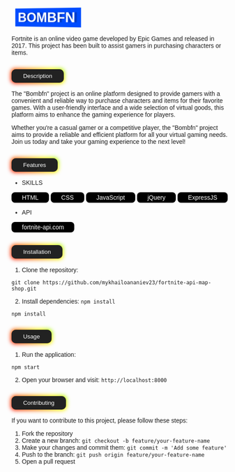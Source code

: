 <!-- HTML !-->

# <a href="https://www.bombfn.com"><button class="button-92" role="button" title="www.bombfn.com">BOMBFN</button></a>

<style>
@import url('./public/fonts/SaintNicholasPersonalRegular-lgaww.otf');

* {
  font-family: 'saint-nicholas', sans-serif;
}

.button-92 {
  --c: #fff;
  /* text color */
  background: linear-gradient(90deg, #0000 33%, #fff5, #0000 67%) var(--_p,100%)/300% no-repeat,
    #004dff;
  /* background color */
  color: #0000;
  border: none;
  transform: perspective(500px) rotateY(calc(20deg*var(--_i,-1)));
  text-shadow: calc(var(--_i,-1)* 0.08em) -.01em 0   var(--c),
    calc(var(--_i,-1)*-0.08em)  .01em 2px #0004;
  outline-offset: .1em;
  transition: 0.3s;
}

.button-92:hover,
.button-92:focus-visible {
  --_p: 0%;
  --_i: 1;
}

.button-92:active {
  text-shadow: none;
  color: var(--c);
  box-shadow: inset 0 0 9e9q #0005;
  transition: 0s;
}

.button-92 {
  font-weight: bold;
  font-size: 2rem;
  margin: 0;
  cursor: pointer;
  padding: .1em .3em;
}

/* CSS */
.button-85 {
  padding: 0.6em 2em;
  border: none;
  outline: none;
  color: rgb(255, 255, 255);
  background: #111;
  cursor: pointer;
  position: relative;
  z-index: 0;
  border-radius: 10px;
  user-select: none;
  -webkit-user-select: none;
  touch-action: manipulation;
}

.button-85:before {
  content: "";
  background: linear-gradient(
    45deg,
    #ff0000,
    #ff7300,
    #fffb00,
    #48ff00,
    #00ffd5,
    #002bff,
    #7a00ff,
    #ff00c8,
    #ff0000
  );
  position: absolute;
  top: -2px;
  left: -2px;
  background-size: 400%;
  z-index: -1;
  filter: blur(5px);
  -webkit-filter: blur(5px);
  width: calc(100% + 4px);
  height: calc(100% + 4px);
  animation: glowing-button-85 20s linear infinite;
  transition: opacity 0.3s ease-in-out;
  border-radius: 10px;
}

@keyframes glowing-button-85 {
  0% {
    background-position: 0 0;
  }
  50% {
    background-position: 400% 0;
  }
  100% {
    background-position: 0 0;
  }
}

.button-85:after {
  z-index: -1;
  content: "";
  position: absolute;
  width: 100%;
  height: 100%;
  background: #222;
  left: 0;
  top: 0;
  border-radius: 10px;
}

.chip{
    display: inline-block;
    outline: 0;
    border: 0;
    cursor: pointer;
    background: #000000;
    color: #FFFFFF;
    border-radius: 8px;
    padding: 5px 24px 5px;
    font-size: 14px;
    font-weight: 500;
    line-height: 1;
    transition: transform 200ms,background 200ms;
}
.chip:hover{
    transform: translateY(-2px);
}
                
</style>

Fortnite is an online video game developed by Epic Games and released in 2017.
This project has been built to assist gamers in purchasing characters or items.

## <button class="button-85" role="button">Description</button>

The "Bombfn" project is an online platform designed to provide gamers with a convenient and reliable way to purchase characters and items for their favorite games. With a user-friendly interface and a wide selection of virtual goods, this platform aims to enhance the gaming experience for players.

Whether you're a casual gamer or a competitive player, the "Bombfn" project aims to provide a reliable and efficient platform for all your virtual gaming needs. Join us today and take your gaming experience to the next level!

## <button class="button-85" role="button">Features</button>

- SKILLS

<button class="chip">HTML</button>
<button class="chip">CSS</button>
<button class="chip">JavaScript</button>
<button class="chip">jQuery</button>
<button class="chip">ExpressJS</button>

- API

<a href="https://fortnite-api.com"><button class="chip">fortnite-api.com</button></a>

## <button class="button-85" role="button">Installation</button>

1. Clone the repository:

```code
git clone https://github.com/mykhailoananiev23/fortnite-api-map-shop.git
```

2. Install dependencies: `npm install`

```code
npm install
```

## <button class="button-85" role="button">Usage</button>

1. Run the application:

```code
npm start
```

2. Open your browser and visit: `http://localhost:8000`

## <button class="button-85" role="button">Contributing</button>

If you want to contribute to this project, please follow these steps:

1. Fork the repository
2. Create a new branch: `git checkout -b feature/your-feature-name`
3. Make your changes and commit them: `git commit -m 'Add some feature'`
4. Push to the branch: `git push origin feature/your-feature-name`
5. Open a pull request